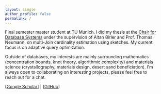 ```yaml
---
layout: single
author_profile: false
permalink: /
---
```


<p>Final semester master student at TU Munich. I did my thesis at the <a href="https://db.in.tum.de/">Chair for Database Systems</a> under the supervision of Altan Birler and Prof. Thomas Neumann, on multi-Join cardinality estimation using sketches. My current focus is on adaptive query optimization. </p>
<p>Outside of databases, my interests are mainly surrounding mathematics (concentration bounds, knot theory, algorithmic complexity) and materials science (crystallography, materials design, desert sand beneficiation). I'm always open to collaborating on interesting projects, please feel free to reach out for a chat.</p>
<p>[<a href="https://scholar.google.com/citations?user=qyOolasAAAAJ&hl=en">Google Scholar</a>] | [<a href="https://github.com/bannayeva">GitHub</a>]</p>